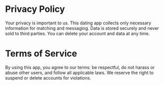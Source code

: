 # Privacy Policy

Your privacy is important to us. This dating app collects only necessary information for matching and messaging. Data is stored securely and never sold to third parties. You can delete your account and data at any time.

# Terms of Service

By using this app, you agree to our terms: be respectful, do not harass or abuse other users, and follow all applicable laws. We reserve the right to suspend or delete accounts for violations.
